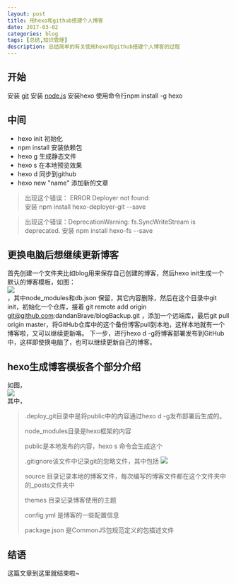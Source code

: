 ```yaml
---
layout: post
title: 用hexo和github搭建个人博客
date: 2017-03-02
categories: blog
tags: [总结,知识管理]
description: 总结简单的有关使用hexo和github搭建个人博客的过程
---
```


## 开始

安装 [git](http://git-scm.com/download/win)
安装 [node.js](https://nodejs.org/en/download/)
安装hexo 使用命令行npm install -g hexo 
<!--more-->

## 中间
* hexo init 初始化
* npm install 安装依赖包
* hexo g  生成静态文件
* hexo s 在本地预览效果
* hexo d 同步到github
* hexo new "name" 添加新的文章
 
>出现这个错误： ERROR Deployer not found: <br/>
>安装  npm install hexo-deployer-git --save
 
> 出现这个错误：DeprecationWarning: fs.SyncWriteStream is deprecated.
>安装 npm install hexo-fs --save

## 更换电脑后想继续更新博客
 首先创建一个文件夹比如blog用来保存自己创建的博客，然后hexo init生成一个默认的博客模板，如图：<br/>
 <img src="/img/1.png" /><br/>，其中node_modules和db.json 保留，其它内容删除，然后在这个目录中git init，初始化一个仓库，接着  git remote add origin git@github.com:dandanBrave/blogBackup.git ，添加一个远端库，最后git pull origin master，将GitHub仓库中的这个备份博客pull到本地，这样本地就有一个博客啦，又可以继续更新咯。
 下一步，进行hexo d -g将博客部署发布到GitHub中，这样即使换电脑了，也可以继续更新自己的博客。
 
## hexo生成博客模板各个部分介绍

如图，<br/>
<img src="/img/2.png"/><br/>
其中，
>.deploy_git目录中是将public中的内容通过hexo d -g发布部署后生成的。
>
>node_modules目录是hexo框架的内容
>
>public是本地发布的内容，hexo s 命令会生成这个
>
>.gitignore该文件中记录git的忽略文件，其中包括
<img src="/img/3.png"/><br/>
>
> source 目录记录本地的博客文件，每次编写的博客文件都在这个文件夹中的_posts文件夹中
>
>themes 目录记录博客使用的主题
>
>config.yml 是博客的一些配置信息
>
>package.json 是CommonJS包规范定义的包描述文件

## 结语

这篇文章到这里就结束啦~














